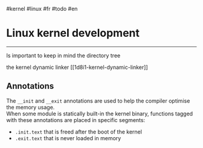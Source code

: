 #kernel #linux #fr #todo #en
# Linux kernel development
---

Is important to keep in mind the directory tree


the kernel dynamic linker [[1d8i1-kernel-dynamic-linker]]

## Annotations

The `__init` and `__exit` annotations are used to help the compiler optimise the memory usage.  
When some module is statically built-in the kernel binary, functions tagged with these annotations are placed in specific segments:

- `.init.text` that is freed after the boot of the kernel
- `.exit.text` that is never loaded in memory

